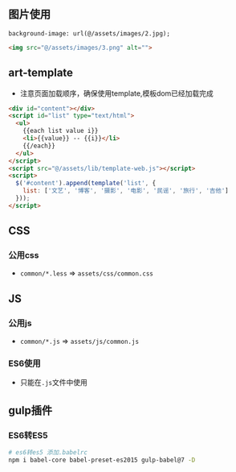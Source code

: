 ## 图片使用
```less
background-image: url(@/assets/images/2.jpg);
```
```html
<img src="@/assets/images/3.png" alt="">
```


## art-template
* 注意页面加载顺序，确保使用template,模板dom已经加载完成

```html
<div id="content"></div>
<script id="list" type="text/html">
  <ul>
    {{each list value i}}
    <li>{{value}} -- {{i}}</li>
    {{/each}}
  </ul>
</script>
<script src="@/assets/lib/template-web.js"></script>
<script>
  $('#content').append(template('list', {
    list: ['文艺', '博客', '摄影', '电影', '民谣', '旅行', '吉他']
  }));
</script>
```


## CSS

### 公用css
* `common/*.less` => `assets/css/common.css`


## JS

### 公用js
* `common/*.js` => `assets/js/common.js`

### ES6使用
* 只能在`.js`文件中使用


## gulp插件

### ES6转ES5
```bash
# es6转es5 添加.babelrc
npm i babel-core babel-preset-es2015 gulp-babel@7 -D
```